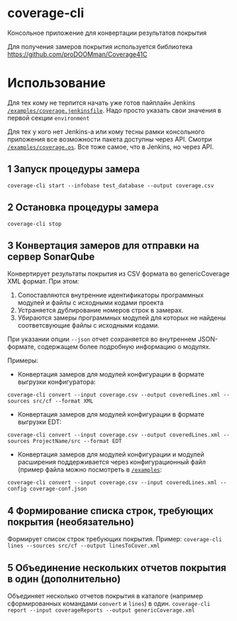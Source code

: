 # coverage-cli
Консольное приложение для конвертации результатов покрытия 

Для получения замеров покрытия используется библиотека https://github.com/proDOOMman/Coverage41C 

# Использование

Для тех кому не терпится начать уже готов пайплайн Jenkins [`/examples/coverage.jenkinsfile`](examples/coverage.jenkinsfile).
Надо просто указать свои значения в первой секции `environment`

Для тех у кого нет Jenkins-а или кому тесны рамки консольного приложения все возможности пакета доступны через API. Смотри [`/examples/coverage.os`](examples/coverage.os). Все тоже самое, что в Jenkins, но через API.

## 1 Запуск процедуры замера

`coverage-cli start --infobase test_database --output coverage.csv`

## 2 Остановка процедуры замера

`coverage-cli stop`

## 3 Конвертация замеров для отправки на сервер SonarQube

Конвертирует результаты покрытия из CSV формата во genericCoverage XML формат. При этом:
1. Сопоставляются внутренние идентификаторы программных модулей и файлы с исходными кодами проекта
2. Устраняется дублирование номеров строк в замерах.
3. Убираются замеры программных модулей для которых не найдены соответсвующие файлы с исходными кодами.

При указании опции `--json` отчет сохраняется во внутреннем JSON-формате, содержащем более подробную информацию о модулях.

Примеры:
* Конвертация замеров для модулей конфигурации в формате выгрузки конфигуратора:

`coverage-cli convert --input coverage.csv --output coveredLines.xml --sources src/cf --format XML`

* Конвертация замеров для модулей конфигурации в формате выгрузки EDT:

`coverage-cli convert --input coverage.csv --output coveredLines.xml --sources ProjectName/src --format EDT`

* Конвертация замеров для модулей конфигурации и модулей расширения поддерживается через конфигурационный файл (пример файла можно посмотреть в [`/examples`](examples):

`coverage-cli convert --input coverage.csv --input coveredLines.xml --config coverage-conf.json`

## 4 Формирование списка строк, требующих покрытия (необязательно)

Формирует список строк требующих покрытия. Пример:
`coverage-cli lines --sources src/cf --output linesToCover.xml`

## 5 Объединение нескольких отчетов покрытия в один (дополнительно)

Объединяет несколько отчетов покрытия в каталоге (например сформированных командами `convert` и `lines`) в один. 
`coverage-cli report --input coverageReports --output genericCoverage.xml`
